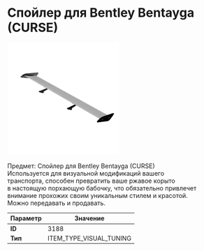# Спойлер для Bentley Bentayga (CURSE)

![Item Image](../img/3188.webp?raw=true)

Предмет: Спойлер для Bentley Bentayga (CURSE)<br>Используется для визуальной модификаций вашего<br>транспорта, способен превратить ваше ржавое корыто<br>в настоящую порхающую бабочку, что обязательно привлечет<br>внимание прохожих своим уникальным стилем и красотой.<br>Можно передавать и продавать.


| Параметр | Значение |
|----------|----------|
| **ID** | 3188 |
| **Тип** | ITEM_TYPE_VISUAL_TUNING |


